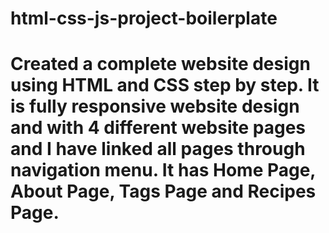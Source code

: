 # html-css-js-project-boilerplate
# Created a complete website design using HTML and CSS step by step. It is fully responsive website design and with 4 different website pages and I have linked all pages through navigation menu. It has Home Page, About Page, Tags Page and Recipes Page.
